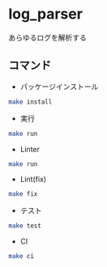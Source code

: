 # log_parser

あらゆるログを解析する

## コマンド

- パッケージインストール

```sh
make install
```

- 実行

```sh
make run
```

- Linter

```sh
make run
```

- Lint(fix)

```sh
make fix
```

- テスト

```sh
make test
```

- CI

```sh
make ci
```
